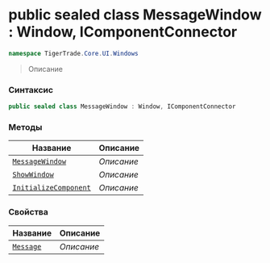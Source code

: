 
# public sealed class MessageWindow : Window, IComponentConnector
```csharp
namespace TigerTrade.Core.UI.Windows
```



> Описание

### Синтаксис
```csharp
public sealed class MessageWindow : Window, IComponentConnector
```


### Методы
| Название | Описание |
| --- | --- |
| [`MessageWindow`](./MessageWindow.cs/Методы/MessageWindow.md) | *Описание* |
| [`ShowWindow`](./MessageWindow.cs/Методы/ShowWindow.md) | *Описание* |
| [`InitializeComponent`](./MessageWindow.cs/Методы/InitializeComponent.md) | *Описание* |

### Свойства
| Название | Описание |
| --- | --- |
| [`Message`](./MessageWindow.cs/Свойства/Message.md) | *Описание* |



